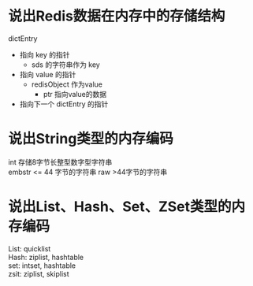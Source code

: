 # 说出Redis数据在内存中的存储结构  

dictEntry  
- 指向 key 的指针
    - sds 的字符串作为 key
- 指向 value 的指针
    - redisObject 作为value  
        - ptr 指向value的数据  
- 指向下一个 dictEntry 的指针  

# 说出String类型的内存编码

int 存储8字节长整型数字型字符串  
embstr \<= 44 字节的字符串
raw \>44字节的字符串  

# 说出List、Hash、Set、ZSet类型的内存编码  

List: quicklist  
Hash: ziplist, hashtable  
set: intset, hashtable  
zsit: ziplist, skiplist  

